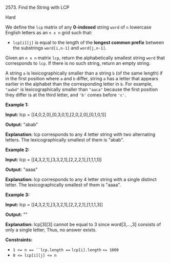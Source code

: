 2573\. Find the String with LCP

Hard

We define the `lcp` matrix of any **0-indexed** string `word` of `n` lowercase English letters as an `n x n` grid such that:

*   `lcp[i][j]` is equal to the length of the **longest common prefix** between the substrings `word[i,n-1]` and `word[j,n-1]`.

Given an `n x n` matrix `lcp`, return the alphabetically smallest string `word` that corresponds to `lcp`. If there is no such string, return an empty string.

A string `a` is lexicographically smaller than a string `b` (of the same length) if in the first position where `a` and `b` differ, string `a` has a letter that appears earlier in the alphabet than the corresponding letter in `b`. For example, `"aabd"` is lexicographically smaller than `"aaca"` because the first position they differ is at the third letter, and `'b'` comes before `'c'`.

**Example 1:**

**Input:** lcp = [[4,0,2,0],[0,3,0,1],[2,0,2,0],[0,1,0,1]]

**Output:** "abab"

**Explanation:** lcp corresponds to any 4 letter string with two alternating letters. The lexicographically smallest of them is "abab".

**Example 2:**

**Input:** lcp = [[4,3,2,1],[3,3,2,1],[2,2,2,1],[1,1,1,1]]

**Output:** "aaaa"

**Explanation:** lcp corresponds to any 4 letter string with a single distinct letter. The lexicographically smallest of them is "aaaa".

**Example 3:**

**Input:** lcp = [[4,3,2,1],[3,3,2,1],[2,2,2,1],[1,1,1,3]]

**Output:** ""

**Explanation:** lcp[3][3] cannot be equal to 3 since word[3,...,3] consists of only a single letter; Thus, no answer exists.

**Constraints:**

*   `1 <= n == ``lcp.length ==` `lcp[i].length` `<= 1000`
*   `0 <= lcp[i][j] <= n`